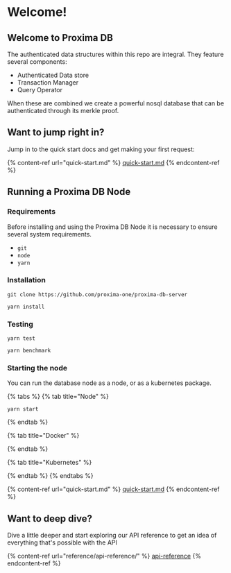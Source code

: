 # Welcome!

## Welcome to Proxima DB

The authenticated data structures within this repo are integral. They feature several components:

* Authenticated Data store
* Transaction Manager
* Query Operator

When these are combined we create a powerful nosql database that can be authenticated through its merkle proof.

## Want to jump right in?

Jump in to the quick start docs and get making your first request:

{% content-ref url="quick-start.md" %}
[quick-start.md](quick-start.md)
{% endcontent-ref %}

## Running a Proxima DB Node

### Requirements

Before installing and using the Proxima DB Node it is necessary to ensure several system requirements.&#x20;

* `git  `
* `node`
* `yarn `

### Installation

```
git clone https://github.com/proxima-one/proxima-db-server
```

```
yarn install
```

### Testing

```
yarn test
```

```
yarn benchmark
```

### Starting the node&#x20;

You can run the database node as a node, or as a kubernetes package.&#x20;

{% tabs %}
{% tab title="Node" %}


```
yarn start
```
{% endtab %}

{% tab title="Docker" %}

{% endtab %}

{% tab title="Kubernetes" %}

{% endtab %}
{% endtabs %}



{% content-ref url="quick-start.md" %}
[quick-start.md](quick-start.md)
{% endcontent-ref %}

## Want to deep dive?

Dive a little deeper and start exploring our API reference to get an idea of everything that's possible with the API

{% content-ref url="reference/api-reference/" %}
[api-reference](reference/api-reference/)
{% endcontent-ref %}
